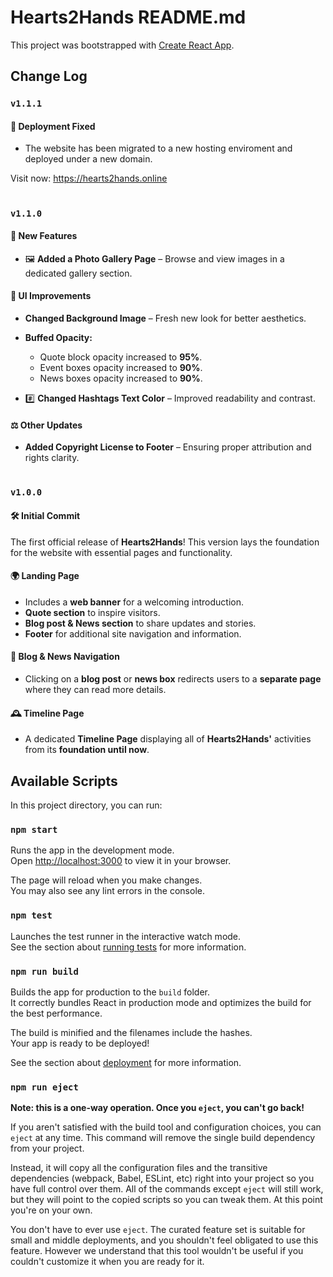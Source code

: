 # Hearts2Hands README.md
This project was bootstrapped with [Create React App](https://github.com/facebook/create-react-app).

## Change Log  
### `v1.1.1`  

#### 🔧 Deployment Fixed
- The website has been migrated to a new hosting enviroment and deployed under a new domain.

Visit now: https://hearts2hands.online

#

### `v1.1.0`  

#### 🚀 New Features  
- 🖼 **Added a Photo Gallery Page** – Browse and view images in a dedicated gallery section.  

#### 🎨 UI Improvements  
- **Changed Background Image** – Fresh new look for better aesthetics.  

- **Buffed Opacity:**  
  - Quote block opacity increased to **95%**.  
  - Event boxes opacity increased to **90%**.  
  - News boxes opacity increased to **90%**.
    
- #️⃣ **Changed Hashtags Text Color** – Improved readability and contrast.  

#### ⚖️ Other Updates  
- **Added Copyright License to Footer** – Ensuring proper attribution and rights clarity.

#

### `v1.0.0`  

#### 🛠 Initial Commit  
The first official release of **Hearts2Hands**! This version lays the foundation for the website with essential pages and functionality.

#### 🌍 Landing Page  
- Includes a **web banner** for a welcoming introduction.  
- **Quote section** to inspire visitors.  
- **Blog post & News section** to share updates and stories.  
- **Footer** for additional site navigation and information.  

#### 🔗 Blog & News Navigation  
- Clicking on a **blog post** or **news box** redirects users to a **separate page** where they can read more details.  

#### 🕰 Timeline Page  
- A dedicated **Timeline Page** displaying all of **Hearts2Hands'** activities from its **foundation until now**.


## Available Scripts  
In this project directory, you can run:

### `npm start`

Runs the app in the development mode.\
Open [http://localhost:3000](http://localhost:3000) to view it in your browser.

The page will reload when you make changes.\
You may also see any lint errors in the console.

### `npm test`

Launches the test runner in the interactive watch mode.\
See the section about [running tests](https://facebook.github.io/create-react-app/docs/running-tests) for more information.

### `npm run build`

Builds the app for production to the `build` folder.\
It correctly bundles React in production mode and optimizes the build for the best performance.

The build is minified and the filenames include the hashes.\
Your app is ready to be deployed!

See the section about [deployment](https://facebook.github.io/create-react-app/docs/deployment) for more information.

### `npm run eject`

**Note: this is a one-way operation. Once you `eject`, you can't go back!**

If you aren't satisfied with the build tool and configuration choices, you can `eject` at any time. This command will remove the single build dependency from your project.

Instead, it will copy all the configuration files and the transitive dependencies (webpack, Babel, ESLint, etc) right into your project so you have full control over them. All of the commands except `eject` will still work, but they will point to the copied scripts so you can tweak them. At this point you're on your own.

You don't have to ever use `eject`. The curated feature set is suitable for small and middle deployments, and you shouldn't feel obligated to use this feature. However we understand that this tool wouldn't be useful if you couldn't customize it when you are ready for it.
